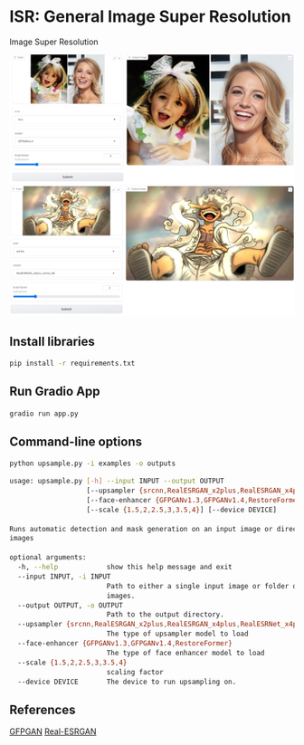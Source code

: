 # ISR: General Image Super Resolution

Image Super Resolution

![demo](images/demo.png)
![demo2](images/demo2.png)

## Install libraries

```bash
pip install -r requirements.txt
```

## Run Gradio App

```bash
gradio run app.py
```

## Command-line options

```bash
python upsample.py -i examples -o outputs
```

```bash
usage: upsample.py [-h] --input INPUT --output OUTPUT
                   [--upsampler {srcnn,RealESRGAN_x2plus,RealESRGAN_x4plus,RealESRNet_x4plus,realesr-general-x4v3,RealESRGAN_x4plus_anime_6B,realesr-animevideov3}]
                   [--face-enhancer {GFPGANv1.3,GFPGANv1.4,RestoreFormer}]
                   [--scale {1.5,2,2.5,3,3.5,4}] [--device DEVICE]

Runs automatic detection and mask generation on an input image or directory of
images

optional arguments:
  -h, --help            show this help message and exit
  --input INPUT, -i INPUT
                        Path to either a single input image or folder of
                        images.
  --output OUTPUT, -o OUTPUT
                        Path to the output directory.
  --upsampler {srcnn,RealESRGAN_x2plus,RealESRGAN_x4plus,RealESRNet_x4plus,realesr-general-x4v3,RealESRGAN_x4plus_anime_6B,realesr-animevideov3}
                        The type of upsampler model to load
  --face-enhancer {GFPGANv1.3,GFPGANv1.4,RestoreFormer}
                        The type of face enhancer model to load
  --scale {1.5,2,2.5,3,3.5,4}
                        scaling factor
  --device DEVICE       The device to run upsampling on.
```

## References

[GFPGAN](https://github.com/TencentARC/GFPGAN)
[Real-ESRGAN](https://github.com/xinntao/Real-ESRGAN)
